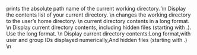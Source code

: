 prints the absolute path name of the current working directory. \n
Display the contents list of your current directory. \n
changes the working directory to the user’s home directory. \n
current directory contents in a long format. \n
Display current directory contents, including hidden files (starting with .). Use the long format. \n
Display current directory contents:Long format,with user and group IDs displayed numerically,And hidden files (starting with .) \n


